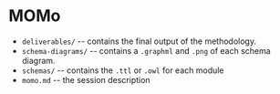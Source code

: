 # MOMo

* `deliverables/` -- contains the final output of the methodology.
* `schema-diagrams/` -- contains a `.graphml` and `.png` of each schema diagram.
* `schemas/` -- contains the `.ttl` or `.owl` for each module
* `momo.md` -- the session description